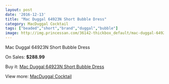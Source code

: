 ```yaml
---
layout: post
date: '2016-12-13'
title: "Mac Duggal 64923N Short Bubble Dress"
category: MacDuggal Cocktail
tags: ["beaded","short","brand","duggal","bubble"]
image: http://img.princessan.com/36142-thickbox_default/mac-duggal-64923n-short-bubble-dress.jpg
---
```

Mac Duggal 64923N Short Bubble Dress

On Sales: **$288.99**
<a href="https://www.princessan.com/en/16940-mac-duggal-64923n-short-bubble-dress.html"><amp-img layout="responsive" width="600" height="600" src="//img.princessan.com/36142-thickbox_default/mac-duggal-64923n-short-bubble-dress.jpg" alt="Mac Duggal 64923N Short Bubble Dress 0" /></a>
<a href="https://www.princessan.com/en/16940-mac-duggal-64923n-short-bubble-dress.html"><amp-img layout="responsive" width="600" height="600" src="//img.princessan.com/36143-thickbox_default/mac-duggal-64923n-short-bubble-dress.jpg" alt="Mac Duggal 64923N Short Bubble Dress 1" /></a>

Buy it: [Mac Duggal 64923N Short Bubble Dress](https://www.princessan.com/en/16940-mac-duggal-64923n-short-bubble-dress.html "Mac Duggal 64923N Short Bubble Dress")

View more: [MacDuggal Cocktail](https://www.princessan.com/en/141- "MacDuggal Cocktail")